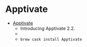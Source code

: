 # Apptivate
- [Apptivate](http://www.apptivateapp.com/)
  -  Introducing Apptivate 2.2.
  - 
  - `brew cask install Apptivate`
